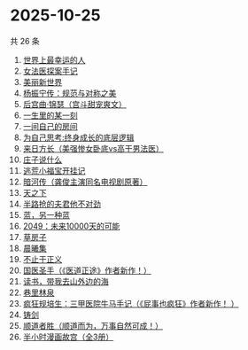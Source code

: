 # 2025-10-25

共 26 条

<!-- BEGIN WEREAD -->
<!-- 最后更新时间 2025-10-25 22:07:36 +0800 -->
1. [世界上最幸运的人](https://weread.qq.com/web/bookDetail/9ad32f80813ab7a98g011af1)
1. [女法医探案手记](https://weread.qq.com/web/bookDetail/33832d30813aba89eg012b59)
1. [美丽新世界](https://weread.qq.com/web/bookDetail/35d32ec07275fd7435d1172)
1. [杨振宁传：规范与对称之美](https://weread.qq.com/web/bookDetail/4de32520813ab7c7dg0102c1)
1. [后宫曲·锦瑟（宫斗甜宠爽文）](https://weread.qq.com/web/bookDetail/4a532f10813aba89fg015dcc)
1. [一生里的某一刻](https://weread.qq.com/web/bookDetail/702321407227869d702d1c5)
1. [一间自己的房间](https://weread.qq.com/web/bookDetail/423320f0813ab8f58g01571e)
1. [为自己思考:终身成长的底层逻辑](https://weread.qq.com/web/bookDetail/dc1326c0813ab8376g017276)
1. [来日方长（美强惨女卧底vs高干男法医）](https://weread.qq.com/web/bookDetail/9a932de0813aba8edg014095)
1. [庄子说什么](https://weread.qq.com/web/bookDetail/d89327a072459794d894be9)
1. [逃荒小福宝开挂记](https://weread.qq.com/web/bookDetail/46232e30813aba8d4g018754)
1. [暗河传（龚俊主演同名电视剧原著）](https://weread.qq.com/web/bookDetail/b3f32cc0813ab8691g0124d3)
1. [天之下](https://weread.qq.com/web/bookDetail/4de326a0721770aa4de95f4)
1. [半路抢的夫君他不对劲](https://weread.qq.com/web/bookDetail/49c327d07310261f49c58d4)
1. [蓝，另一种蓝](https://weread.qq.com/web/bookDetail/8b9324e0813ab70b0g017ca4)
1. [2049：未来10000天的可能](https://weread.qq.com/web/bookDetail/bdd325d0813aba18dg0142a8)
1. [草房子](https://weread.qq.com/web/bookDetail/e9a32d80813ab8540g012d73)
1. [晨曦集](https://weread.qq.com/web/bookDetail/57432d4072051c975748318)
1. [不止于正义](https://weread.qq.com/web/bookDetail/85e32100813aba6c1g013c04)
1. [国医圣手（《医道正途》作者新作！）](https://weread.qq.com/web/bookDetail/86932020813aba4f4g0151b2)
1. [读书，带我去山外边的海](https://weread.qq.com/web/bookDetail/32d326807191e91e32d61de)
1. [巷里林泉](https://weread.qq.com/web/bookDetail/8d232340813ab9595g01710b)
1. [疯狂规培生：三甲医院牛马手记（《屁事也疯狂》作者新作！ ）](https://weread.qq.com/web/bookDetail/ef332170813aba876g011d57)
1. [铸剑](https://weread.qq.com/web/bookDetail/05d32cd0813ab7b36g0149a0)
1. [顺道者胜（顺道而为，万事自然可成！）](https://weread.qq.com/web/bookDetail/f1832020813ab9fe4g012bf1)
1. [半小时漫画故宫（全3册）](https://weread.qq.com/web/bookDetail/2a932490813aba8e3g011d9c)
<!-- END WEREAD -->